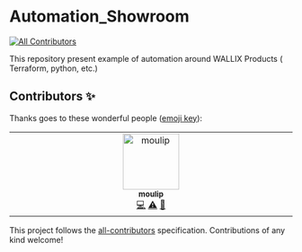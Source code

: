 # Automation_Showroom
<!-- ALL-CONTRIBUTORS-BADGE:START - Do not remove or modify this section -->
[![All Contributors](https://img.shields.io/badge/all_contributors-1-orange.svg?style=flat-square)](#contributors-)
<!-- ALL-CONTRIBUTORS-BADGE:END -->

This repository present example of automation  around WALLIX Products ( Terraform, python, etc.)

## Contributors ✨

Thanks goes to these wonderful people ([emoji key](https://allcontributors.org/docs/en/emoji-key)):

<!-- ALL-CONTRIBUTORS-LIST:START - Do not remove or modify this section -->
<!-- prettier-ignore-start -->
<!-- markdownlint-disable -->
<table>
  <tbody>
    <tr>
      <td align="center" valign="top" width="14.28%"><a href="https://github.com/moulip"><img src="https://avatars.githubusercontent.com/u/805421?v=4?s=100" width="100px;" alt="moulip"/><br /><sub><b>moulip</b></sub></a><br /><a href="https://github.com/wallix/Automation_Showroom/commits?author=moulip" title="Code">💻</a> <a href="https://github.com/wallix/Automation_Showroom/commits?author=moulip" title="Tests">⚠️</a> <a href="https://github.com/wallix/Automation_Showroom/pulls?q=is%3Apr+reviewed-by%3Amoulip" title="Reviewed Pull Requests">👀</a></td>
    </tr>
  </tbody>
</table>

<!-- markdownlint-restore -->
<!-- prettier-ignore-end -->

<!-- ALL-CONTRIBUTORS-LIST:END -->

This project follows the [all-contributors](https://github.com/all-contributors/all-contributors) specification. Contributions of any kind welcome!